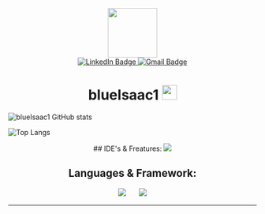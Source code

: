  <div id="header" align="center">
  <img src="https://media.giphy.com/media/WUlplcMpOCEmTGBtBW/giphy.gif" width="100"/>
  <div id="badges">
  <a href="https://br.linkedin.com/in/isaac-cleiton-41938225b">
   <img src="https://img.shields.io/badge/LinkedIn-0077B5?style=for-the-badge&logo=linkedin&logoColor=white)" alt="LinkedIn Badge"/>
  </a>
   <a href="mailto:isaaccleitondasilva@gmail.com">
   <img src="https://img.shields.io/badge/Gmail-333333?style=for-the-badge&logo=gmail&logoColor=red" alt="Gmail Badge"/>
  </a>
   <h1>
  blueIsaac1
  <img src="https://media.giphy.com/media/hvRJCLFzcasrR4ia7z/giphy.gif" width="30px"/>
</h1>
</div>

<div align="justify" width="100">
 
![blueIsaac1 GitHub stats](https://github-readme-stats.vercel.app/api?username=blueIsaac1&show_icons=true&include_all_commits=true&theme=radical)

![Top Langs](https://github-readme-stats.vercel.app/api/top-langs/?username=blueIsaac1&layout=compact) 
</div>
## IDE's & Freatures:
<img src="https://skillicons.dev/icons?i=vscode,pycharm,mysql,sqlite,linux,kali,raspberrypi,linkedin,github" />

## Languages & Framework:
<img src="https://skillicons.dev/icons?i=html,css,js,bootstrap,py,java,php" /><a>ㅤㅤ</a><img src="https://skillicons.dev/icons?i=django,flask,react,laravel" />
<hr>

